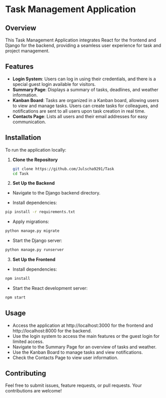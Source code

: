 # Task Management Application

## Overview

This Task Management Application integrates React for the frontend and Django for the backend, providing a seamless user experience for task and project management. 

## Features

- **Login System**: Users can log in using their credentials, and there is a special guest login available for visitors.
- **Summary Page**: Displays a summary of tasks, deadlines, and weather information.
- **Kanban Board**: Tasks are organized in a Kanban board, allowing users to view and manage tasks. Users can create tasks for colleagues, and notifications are sent to all users upon task creation in real time.
- **Contacts Page**: Lists all users and their email addresses for easy communication.

## Installation

To run the application locally:

1. **Clone the Repository**

   ```bash
   git clone https://github.com/Julscha9291/Task
   cd Task

2. **Set Up the Backend**

- Navigate to the Django backend directory.

- Install dependencies:
```bash
pip install -r requirements.txt
```
- Apply migrations:
```bash
python manage.py migrate
```
- Start the Django server:
```bash
python manage.py runserver
```
3. **Set Up the Frontend**

- Install dependencies:
```bash
npm install
```

- Start the React development server:
```bash
npm start
```

## Usage

- Access the application at http://localhost:3000 for the frontend and http://localhost:8000 for the backend.
- Use the login system to access the main features or the guest login for limited access.
- Navigate to the Summary Page for an overview of tasks and weather.
- Use the Kanban Board to manage tasks and view notifications.
- Check the Contacts Page to view user information.

## Contributing

Feel free to submit issues, feature requests, or pull requests. Your contributions are welcome!